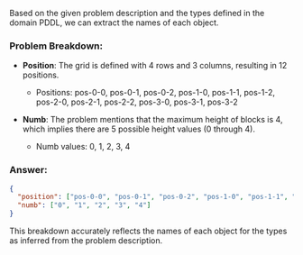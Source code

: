 Based on the given problem description and the types defined in the domain PDDL, we can extract the names of each object.

### Problem Breakdown:

- **Position**: The grid is defined with 4 rows and 3 columns, resulting in 12 positions.
  - Positions: pos-0-0, pos-0-1, pos-0-2, pos-1-0, pos-1-1, pos-1-2, pos-2-0, pos-2-1, pos-2-2, pos-3-0, pos-3-1, pos-3-2

- **Numb**: The problem mentions that the maximum height of blocks is 4, which implies there are 5 possible height values (0 through 4).
  - Numb values: 0, 1, 2, 3, 4

### Answer:

```json
{
  "position": ["pos-0-0", "pos-0-1", "pos-0-2", "pos-1-0", "pos-1-1", "pos-1-2", "pos-2-0", "pos-2-1", "pos-2-2", "pos-3-0", "pos-3-1", "pos-3-2"],
  "numb": ["0", "1", "2", "3", "4"]
}
```

This breakdown accurately reflects the names of each object for the types as inferred from the problem description.